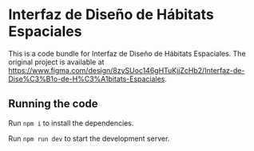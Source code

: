 
  # Interfaz de Diseño de Hábitats Espaciales

  This is a code bundle for Interfaz de Diseño de Hábitats Espaciales. The original project is available at https://www.figma.com/design/8zySUoc146gHTuKjjZcHb2/Interfaz-de-Dise%C3%B1o-de-H%C3%A1bitats-Espaciales.

  ## Running the code

  Run `npm i` to install the dependencies.

  Run `npm run dev` to start the development server.
  